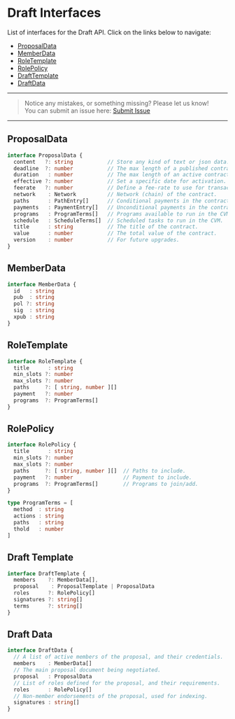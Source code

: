 # Draft Interfaces

List of interfaces for the Draft API. Click on the links below to navigate:

- [ProposalData](#proposaldata)
- [MemberData](#memberdata)
- [RoleTemplate](#roletemplate)
- [RolePolicy](#rolepolicy)
- [DraftTemplate](#draft-template)
- [DraftData](#draft-data)

---
> Notice any mistakes, or something missing? Please let us know!  
> You can submit an issue here: [Submit Issue](https://github.com/BitEscrow/escrow-core/issues/new/choose)

---

## ProposalData

```ts
interface ProposalData {
  content   ?: string           // Store any kind of text or json data.
  deadline  ?: number           // The max length of a published contract.
  duration   : number           // The max length of an active contract.
  effective ?: number           // Set a specific date for activation.
  feerate   ?: number           // Define a fee-rate to use for transactions.
  network    : Network          // Network (chain) of the contract.
  paths      : PathEntry[]      // Conditional payments in the contract.
  payments   : PaymentEntry[]   // Unconditional payments in the contract.
  programs   : ProgramTerms[]   // Programs available to run in the CVM.
  schedule   : ScheduleTerms[]  // Scheduled tasks to run in the CVM.
  title      : string           // The title of the contract.
  value      : number           // The total value of the contract.
  version    : number           // For future upgrades.
}
```

## MemberData

```ts
interface MemberData {
  id   : string
  pub  : string
  pol ?: string
  sig  : string
  xpub : string
}
```

## RoleTemplate

```ts
interface RoleTemplate {
  title      : string
  min_slots ?: number
  max_slots ?: number
  paths     ?: [ string, number ][]
  payment   ?: number
  programs  ?: ProgramTerms[]
}
```

## RolePolicy

```ts
interface RolePolicy {
  title      : string
  min_slots ?: number
  max_slots ?: number
  paths     ?: [ string, number ][]  // Paths to include.
  payment   ?: number                // Payment to include.
  programs  ?: ProgramTerms[]        // Programs to join/add.
}

type ProgramTerms = [
  method  : string
  actions : string
  paths   : string
  thold   : number
]
```

## Draft Template

```ts
interface DraftTemplate {
  members    ?: MemberData[],
  proposal    : ProposalTemplate | ProposalData
  roles      ?: RolePolicy[]
  signatures ?: string[]
  terms      ?: string[]
}
```

## Draft Data

```ts
interface DraftData {
  // A list of active members of the proposal, and their credentials.  
  members    : MemberData[]  
  // The main proposal document being negotiated.
  proposal   : ProposalData  
  // List of roles defined for the proposal, and their requirements.
  roles      : RolePolicy[]  
  // Non-member endorsements of the proposal, used for indexing.
  signatures : string[]      
}
```
